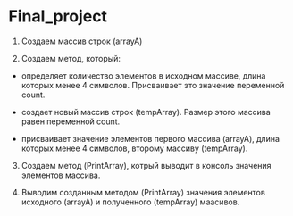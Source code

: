 # Final_project
1. Создаем массив строк (arrayA)

2. Создаем метод, который:

* определяет количество элементов в исходном массиве, длина которых менее 4 символов. Присваивает это значение переменной count.
 
* создает новый массив строк (tempArray). Размер этого массива равен переменной count.
 
* присваивает значение элементов первого массива (arrayA),  длина которых менее 4 символов, второму массиву (tempArray).

3. Создаем метод (PrintArray), котрый выводит в консоль значения элементов массива.

4. Выводим созданным методом (PrintArray) значения элементов исходного (arrayA) и полученного (tempArray) маасивов.
